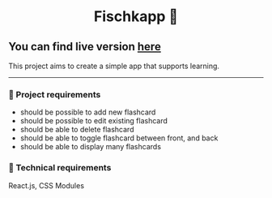 <h1 align="center">
  Fischkapp 📄
</h1>

<h2>You can find live version 
<a href="https://szdabrowski.github.io/fischkapp/">here </a>
</h2>

This project aims to create a simple app that supports learning.

---

### 📝 Project requirements

- should be possible to add new flashcard
- should be possible to edit existing flashcard
- should be able to delete flashcard
- should be able to toggle flashcard between front, and back
- should be able to display many flashcards

### 🔧 Technical requirements

React.js, CSS Modules